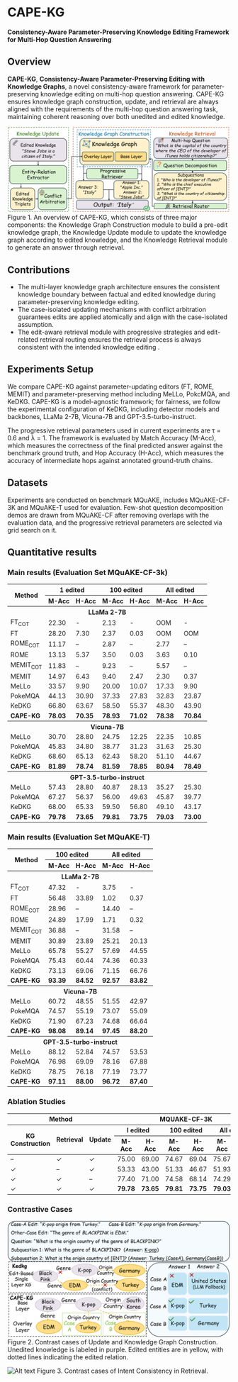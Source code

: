 # CAPE-KG
**Consistency-Aware Parameter-Preserving Knowledge Editing Framework for Multi-Hop Question Answering**

## Overview
**CAPE-KG**, **Consistency-Aware Parameter-Preserving Editing with Knowledge Graphs**, a novel consistency-aware framework for parameter-preserving knowledge editing on multi-hop question answering. CAPE-KG ensures knowledge graph construction, update, and retrieval are always aligned with the requirements of the multi-hop question answering task, maintaining coherent reasoning over both unedited and edited knowledge.

![Alt text](https://github.com/dlwen/CAPE-KG/blob/img/img/method%20graph.png?raw=true)
Figure 1.  An overview of CAPE-KG, which consists of three major components: the Knowledge Graph Construction module to build a pre-edit knowledge graph, the Knowledge Update module to update the knowledge graph according to edited knowledge, and the Knowledge Retrieval module to generate an answer through retrieval.



## Contributions
* The multi-layer knowledge graph architecture ensures the consistent knowledge boundary between factual and edited knowledge during parameter-preserving knowledge editing.
* The case-isolated updating mechanisms with conflict arbitration guarantees edits are applied atomically and align with the case-isolated assumption.
* The edit-aware retrieval module with progressive strategies and edit-related retrieval routing ensures the retrieval process is always consistent with the intended knowledge editing
.

## Experiments Setup
We compare CAPE-KG against parameter-updating editors (FT, ROME, MEMIT) and parameter-preserving method including MeLLo, PokcMQA,
and KeDKG. CAPE-KG is a model-agnostic framework; for fairness, we follow the experimental configuration of KeDKG, including detector models and backbones, LLaMa 2-7B, Vicuna-7B and GPT-3.5-turbo-instruct. 

The progressive retrieval parameters used in current experiments are τ = 0.6 and λ = 1.  The framework is evaluated by Match Accuracy (M-Acc), which measures the correctness of the final predicted answer against the benchmark ground truth, and Hop Accuracy (H-Acc), which measures the accuracy of intermediate hops against annotated ground-truth chains.



## Datasets
Experiments are conducted on benchmark MQuAKE, includes MQuAKE-CF-3K and MQuAKE-T used for evaluation. Few-shot question decomposition demos are drawn from MQuAKE-CF after removing overlaps with the evaluation data, and the progressive retrieval
parameters are selected via grid search on it.

## Quantitative results
### Main results (Evaluation Set MQuAKE-CF-3k)

<table>
  <thead>
    <tr>
      <th rowspan="2">Method</th>
      <th colspan="2">1 edited</th>
      <th colspan="2">100 edited</th>
      <th colspan="2">All edited</th>
    </tr>
    <tr>
      <th>M-Acc<th>H-Acc
      <th>M-Acc<th>H-Acc
      <th>M-Acc<th>H-Acc
    </tr>
  </thead>
  <tbody>
    <tr>
      <th colspan="7" style="text-align:center;">LLaMa 2-7B</th>
    </tr>
    <tr>
      <td>FT<sub>COT
      <td>22.30<td>-
      <td>2.13<td>-
      <td>OOM<td>-
    </tr>
    <tr>
      <td>FT</td>
      <td>28.20<td>7.30
      <td>2.37<td>0.03
      <td>OOM<td>OOM
    </tr>
    <tr>
      <td>ROME<sub>COT
      <td>11.17<td>–
      <td>2.87<td>–
      <td>2.77<td>–
    </tr>
    <tr>
      <td>ROME</td>
      <td>13.13<td>5.37
      <td>3.50<td>0.03
      <td>3.63<td>0.10
    </tr>
    <tr>
      <td>MEMIT<sub>COT
      <td>11.83<td>–
      <td>9.23<td>–
      <td>5.57<td>–
    </tr>
    <tr>
      <td>MEMIT</td>
      <td>14.97<td>6.43
      <td>9.40<td>2.47
      <td>2.30<td>0.37
    </tr>
    <tr>
      <td>MeLLo</td>
      <td>33.57<td>9.90
      <td>20.00<td>10.07
      <td>17.33<td>9.90
    </tr>
    <tr>
      <td>PokeMQA</td>
      <td>44.13<td>30.90
      <td>37.33<td>27.83
      <td>32.83<td>23.87
    </tr>
    <tr>
      <td>KeDKG</td>
      <td>66.80<td>63.67
      <td>58.50<td>55.37
      <td>48.30<td>43.90
    </tr>
    <tr>
      <td><strong>CAPE-KG
      <td><strong>78.03<td><strong>70.35
      <td><strong>78.93<td><strong>71.02
      <td><strong>78.38<td><strong>70.84
    </tr>


 <tr>
      <th colspan="7" style="text-align:center;">Vicuna-7B</th>
    </tr>
    <tr>
      <td>MeLLo</td>
      <td>30.70<td>28.80
      <td>24.75<td>12.25
      <td>22.35<td>10.85
    </tr>
    <tr>
      <td>PokeMQA</td>
      <td>45.83<td>34.80
      <td>38.77<td>31.23
      <td>31.63<td>25.30
    </tr>
    <tr>
      <td>KeDKG</td>
      <td>68.60<td>65.13
      <td>62.43<td>58.20
      <td>51.10<td>44.67
    </tr>
    <tr>
      <td><strong>CAPE-KG
      <td><strong>81.89<td><strong>78.74
      <td><strong>81.59<td><strong>78.85
      <td><strong>80.94<td><strong>78.49
    </tr>



 <tr>
      <th colspan="7" style="text-align:center;">GPT-3.5-turbo-instruct</th>
    </tr>
    <tr>
      <td>MeLLo</td>
      <td>57.43<td>28.80
      <td>40.87<td>28.13
      <td>35.27<td>25.30
    </tr>
    <tr>
      <td>PokeMQA</td>
      <td>67.27<td>56.37
      <td>56.00<td>49.63
      <td>45.87<td>39.77
    </tr>
    <tr>
      <td>KeDKG</td>
      <td>68.00<td>65.33
      <td>59.50<td>56.80
      <td>49.10<td>43.17
    </tr>
    <tr>
      <td><strong>CAPE-KG
      <td><strong>79.78<td><strong>73.65
      <td><strong>79.81<td><strong>73.75
      <td><strong>79.03<td><strong>73.00
    </tr>
  </tbody>
</table>

### Main results (Evaluation Set MQuAKE-T)
<table>
  <thead>
    <tr>
      <th rowspan="2">Method</th>
      <th colspan="2">100 edited</th>
      <th colspan="2">All edited</th>
    </tr>
    <tr>
      <th>M-Acc<th>H-Acc
      <th>M-Acc<th>H-Acc
    </tr>
  </thead>
  <tbody>
    <tr>
<th colspan="7" style="text-align:center;">LLaMa 2-7B</th>    
    </tr>
    <tr>
      <td>FT<sub>COT
      <td>47.32<td>-
      <td>3.75<td>-
    </tr>
    <tr>
      <td>FT</td>
      <td>56.48<td>33.89
      <td>1.02<td>0.37
    </tr>
    <tr>
      <td>ROME<sub>COT
      <td>28.96<td>–
      <td>14.40<td>–
    </tr>
    <tr>
      <td>ROME</td>
      <td>24.89<td>17.99
      <td>1.71<td>0.32
    </tr>
    <tr>
      <td>MEMIT<sub>COT
      <td>36.88<td>–
      <td>31.58<td>–
    </tr>
    <tr>
      <td>MEMIT</td>
      <td>30.89<td>23.89
      <td>25.21<td>20.13
    </tr>
    <tr>
      <td>MeLLo</td>
      <td>65.78<td>55.27
      <td>57.69<td>44.55
    </tr>
    <tr>
      <td>PokeMQA</td>
      <td>75.43<td>60.44
      <td>74.36<td>60.33
    </tr>
    <tr>
      <td>KeDKG</td>
      <td>73.13<td>69.06
      <td>71.15<td>66.76
    </tr>
    <tr>
      <td><strong>CAPE-KG
      <td><strong>93.39<td><strong>84.52
      <td><strong>92.57<td><strong>83.82
    </tr>


 <tr>
<th colspan="7" style="text-align:center;">Vicuna-7B</th>    
    </tr>
    <tr>
      <td>MeLLo</td>
      <td>60.72<td>48.55
      <td>51.55<td>42.97
    </tr>
    <tr>
      <td>PokeMQA</td>
      <td>74.57<td>55.19
      <td>73.07<td>55.09
    </tr>
    <tr>
      <td>KeDKG</td>
      <td>71.90<td>67.23
      <td>74.68<td>66.64
    </tr>
    <tr>
      <td><strong>CAPE-KG
      <td><strong>98.08<td><strong>89.14
      <td><strong>97.45<td><strong>88.20
    </tr>

 <tr>
       <th colspan="7" style="text-align:center;">GPT-3.5-turbo-instruct</th>    <tr>
      <td>MeLLo</td>
      <td>88.12<td>52.84
      <td>74.57<td>53.53
    </tr>
    <tr>
      <td>PokeMQA</td>
      <td>76.98<td>69.09
      <td>78.16<td>67.88
    </tr>
    <tr>
      <td>KeDKG</td>
      <td>78.75<td>76.18
      <td>77.19<td>73.77
    </tr>
    <tr>
      <td><strong>CAPE-KG
      <td><strong>97.11<td><strong>88.00
      <td><strong>96.72<td><strong>87.40
    </tr>
  </tbody>
</table>

### Ablation Studies

<table>
  <thead>
    <tr>
      <th colspan="3">Method</th>
      <th colspan="6">MQUAKE-CF-3K</th>
      <th colspan="4">MQUAKE-CF-T</th>
    </tr>
    <tr>
      <th rowspan="2">KG Construction</th>
      <th rowspan="2">Retrieval</th>
      <th rowspan="2">Update</th>
      <th colspan="2">I edited</th>
      <th colspan="2">100 edited</th>
      <th colspan="2">All edited</th>
      <th colspan="2">I edited</th>
      <th colspan="2">All edited</th>
    </tr>
    <tr>
      <th>M-Acc<th>H-Acc
      <th>M-Acc<th>H-Acc
      <th>M-Acc<th>H-Acc
      <th>M-Acc<th>H-Acc
      <th>M-Acc<th>H-Acc
    </tr>
  </thead>
  <tbody>
    <tr>
      <td>–<td>✓<td>✓
      <td>75.00<td>69.00
      <td>74.67<td>69.04
      <td>75.67<td>69.00
      <td>96.00<td>86.60
      <td>95.80<td>86.60
    </tr>
    <tr>
      <td>✓<td>–<td>✓
      <td>53.33<td>43.00
      <td>51.33<td>46.67
      <td>51.93<td>46.00
      <td>87.33<td>81.67
      <td>87.67<td>82.00
    </tr>
    <tr>
      <td>✓<td>✓<td>–
      <td>77.40<td>71.00</td>
      <td>74.58<td>68.14</td>
      <td>74.29<td>68.10</td>
      <td>96.60<td>87.10</td>
      <td>94.35<td>85.60</td>
    </tr>
    <tr>
      <td>✓<td>✓<td>✓
      <td><strong>79.78<td><strong>73.65
      <td><strong>79.81<td><strong>73.75</strong>
      <td><strong>79.03<td><strong>73.00</strong>
      <td><strong>97.11<td><strong>88.00</strong>
      <td><strong>96.72<td><strong>87.40</strong>
    </tr>
  </tbody>
</table>


### Contrastive Cases
![Alt text](https://github.com/dlwen/CAPE-KG/blob/img/img/update_case.png?raw=true)
Figure 2. Contrast cases of Update and Knowledge Graph Construction. Unedited knowledge is labeled in purple. Edited entities are in yellow, with dotted lines indicating the edited relation. 

![Alt text]([README/Screenshot%202025-09-22%20at%2013.55.30.png](https://github.com/dlwen/CAPE-KG/blob/img/img/retrieve_case.png?raw=true))
Figure 3. Contrast cases of Intent Consistency in Retrieval.

